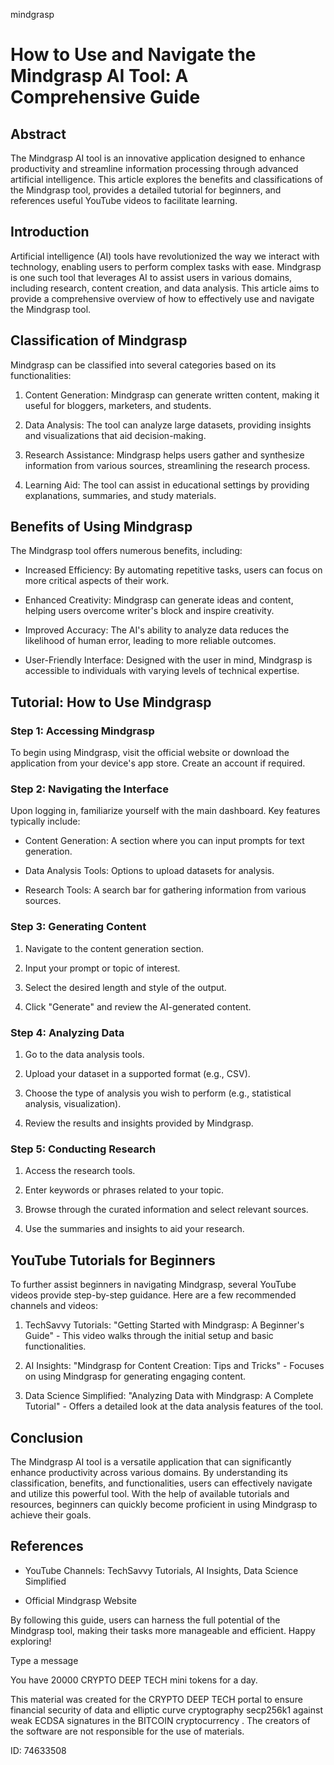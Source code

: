 mindgrasp
# How to Use and Navigate the Mindgrasp AI Tool: A Comprehensive Guide



## Abstract



The Mindgrasp AI tool is an innovative application designed to enhance productivity and streamline information processing through advanced artificial intelligence. This article explores the benefits and classifications of the Mindgrasp tool, provides a detailed tutorial for beginners, and references useful YouTube videos to facilitate learning.



## Introduction



Artificial intelligence (AI) tools have revolutionized the way we interact with technology, enabling users to perform complex tasks with ease. Mindgrasp is one such tool that leverages AI to assist users in various domains, including research, content creation, and data analysis. This article aims to provide a comprehensive overview of how to effectively use and navigate the Mindgrasp tool.



## Classification of Mindgrasp



Mindgrasp can be classified into several categories based on its functionalities:



1. Content Generation: Mindgrasp can generate written content, making it useful for bloggers, marketers, and students.

2. Data Analysis: The tool can analyze large datasets, providing insights and visualizations that aid decision-making.

3. Research Assistance: Mindgrasp helps users gather and synthesize information from various sources, streamlining the research process.

4. Learning Aid: The tool can assist in educational settings by providing explanations, summaries, and study materials.



## Benefits of Using Mindgrasp



The Mindgrasp tool offers numerous benefits, including:



- Increased Efficiency: By automating repetitive tasks, users can focus on more critical aspects of their work.

- Enhanced Creativity: Mindgrasp can generate ideas and content, helping users overcome writer's block and inspire creativity.

- Improved Accuracy: The AI's ability to analyze data reduces the likelihood of human error, leading to more reliable outcomes.

- User-Friendly Interface: Designed with the user in mind, Mindgrasp is accessible to individuals with varying levels of technical expertise.



## Tutorial: How to Use Mindgrasp



### Step 1: Accessing Mindgrasp



To begin using Mindgrasp, visit the official website or download the application from your device's app store. Create an account if required.



### Step 2: Navigating the Interface



Upon logging in, familiarize yourself with the main dashboard. Key features typically include:



- Content Generation: A section where you can input prompts for text generation.

- Data Analysis Tools: Options to upload datasets for analysis.

- Research Tools: A search bar for gathering information from various sources.



### Step 3: Generating Content



1. Navigate to the content generation section.

2. Input your prompt or topic of interest.

3. Select the desired length and style of the output.

4. Click "Generate" and review the AI-generated content.



### Step 4: Analyzing Data



1. Go to the data analysis tools.

2. Upload your dataset in a supported format (e.g., CSV).

3. Choose the type of analysis you wish to perform (e.g., statistical analysis, visualization).

4. Review the results and insights provided by Mindgrasp.



### Step 5: Conducting Research



1. Access the research tools.

2. Enter keywords or phrases related to your topic.

3. Browse through the curated information and select relevant sources.

4. Use the summaries and insights to aid your research.



## YouTube Tutorials for Beginners



To further assist beginners in navigating Mindgrasp, several YouTube videos provide step-by-step guidance. Here are a few recommended channels and videos:



1. TechSavvy Tutorials: "Getting Started with Mindgrasp: A Beginner's Guide" - This video walks through the initial setup and basic functionalities.

2. AI Insights: "Mindgrasp for Content Creation: Tips and Tricks" - Focuses on using Mindgrasp for generating engaging content.

3. Data Science Simplified: "Analyzing Data with Mindgrasp: A Complete Tutorial" - Offers a detailed look at the data analysis features of the tool.



## Conclusion



The Mindgrasp AI tool is a versatile application that can significantly enhance productivity across various domains. By understanding its classification, benefits, and functionalities, users can effectively navigate and utilize this powerful tool. With the help of available tutorials and resources, beginners can quickly become proficient in using Mindgrasp to achieve their goals.



## References



- YouTube Channels: TechSavvy Tutorials, AI Insights, Data Science Simplified

- Official Mindgrasp Website



By following this guide, users can harness the full potential of the Mindgrasp tool, making their tasks more manageable and efficient. Happy exploring!



Type a message

You have 20000 CRYPTO DEEP TECH mini tokens for a day.


This material was created for the  CRYPTO DEEP TECH portal  to ensure financial security of data and elliptic curve cryptography  secp256k1 against weak ECDSA  signatures   in the  BITCOIN cryptocurrency . The creators of the software are not responsible for the use of materials.

 ID: 74633508

